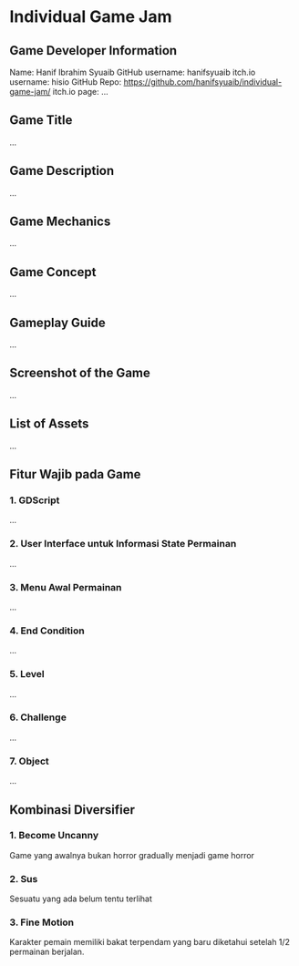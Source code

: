 # Individual Game Jam

## Game Developer Information
Name: Hanif Ibrahim Syuaib
GitHub username: hanifsyuaib
itch.io username: hisio
GitHub Repo: https://github.com/hanifsyuaib/individual-game-jam/
itch.io page: ...

## Game Title
...

## Game Description
...

## Game Mechanics
...

## Game Concept
...

## Gameplay Guide
...

## Screenshot of the Game
...

## List of Assets
...

## Fitur Wajib pada Game

### 1. GDScript
...

### 2. User Interface untuk Informasi State Permainan
...

### 3. Menu Awal Permainan
...

### 4. End Condition
...

### 5. Level
...

### 6. Challenge
...

### 7. Object
...

## Kombinasi Diversifier

### 1. Become Uncanny
Game yang awalnya bukan horror gradually menjadi game horror

### 2. Sus
Sesuatu yang ada belum tentu terlihat

### 3. Fine Motion
Karakter pemain memiliki bakat terpendam yang baru diketahui setelah 1/2 permainan berjalan.
